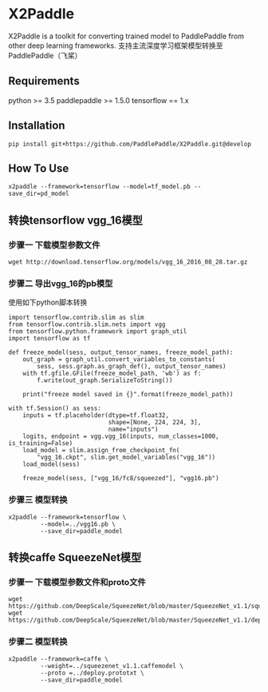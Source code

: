 # X2Paddle
X2Paddle is a toolkit for converting trained model to PaddlePaddle from other deep learning frameworks. 支持主流深度学习框架模型转换至PaddlePaddle（飞桨）

## Requirements

python >= 3.5
paddlepaddle >= 1.5.0
tensorflow == 1.x

## Installation
```
pip install git+https://github.com/PaddlePaddle/X2Paddle.git@develop
```

## How To Use
```
x2paddle --framework=tensorflow --model=tf_model.pb --save_dir=pd_model
```

## 转换tensorflow vgg_16模型

### 步骤一 下载模型参数文件
```
wget http://download.tensorflow.org/models/vgg_16_2016_08_28.tar.gz
```

### 步骤二 导出vgg_16的pb模型
使用如下python脚本转换
```
import tensorflow.contrib.slim as slim
from tensorflow.contrib.slim.nets import vgg
from tensorflow.python.framework import graph_util
import tensorflow as tf

def freeze_model(sess, output_tensor_names, freeze_model_path):
    out_graph = graph_util.convert_variables_to_constants(
        sess, sess.graph.as_graph_def(), output_tensor_names)
    with tf.gfile.GFile(freeze_model_path, 'wb') as f:
        f.write(out_graph.SerializeToString())

    print("freeze model saved in {}".format(freeze_model_path))

with tf.Session() as sess:
    inputs = tf.placeholder(dtype=tf.float32,
                            shape=[None, 224, 224, 3],
                            name="inputs")
    logits, endpoint = vgg.vgg_16(inputs, num_classes=1000, is_training=False)
    load_model = slim.assign_from_checkpoint_fn(
        "vgg_16.ckpt", slim.get_model_variables("vgg_16"))
    load_model(sess)

    freeze_model(sess, ["vgg_16/fc8/squeezed"], "vgg16.pb")
```

### 步骤三 模型转换

```
x2paddle --framework=tensorflow \
         --model=../vgg16.pb \
         --save_dir=paddle_model
```
## 转换caffe SqueezeNet模型

### 步骤一 下载模型参数文件和proto文件
```
wget https://github.com/DeepScale/SqueezeNet/blob/master/SqueezeNet_v1.1/squeezenet_v1.1.caffemodel
wget https://github.com/DeepScale/SqueezeNet/blob/master/SqueezeNet_v1.1/deploy.prototxt
```

### 步骤二 模型转换

```
x2paddle --framework=caffe \
         --weight=../squeezenet_v1.1.caffemodel \
         --proto =../deploy.prototxt \
         --save_dir=paddle_model
